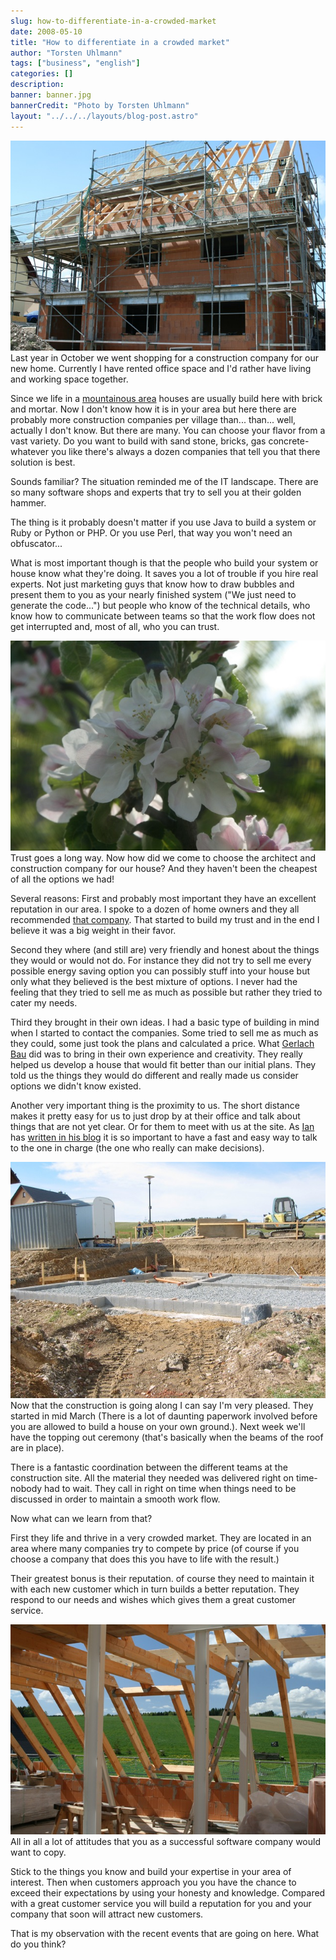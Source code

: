 ```yaml
---
slug: how-to-differentiate-in-a-crowded-market
date: 2008-05-10
title: "How to differentiate in a crowded market"
author: "Torsten Uhlmann"
tags: ["business", "english"]
categories: []
description:
banner: banner.jpg
bannerCredit: "Photo by Torsten Uhlmann"
layout: "../../../layouts/blog-post.astro"
---
```


[![IMG\_2444](./img-2444.jpg)](./img-2444.jpg) Last year in October we went shopping for a construction company for our new home. Currently I have rented office space and I'd rather have living and working space together.

Since we life in a [mountainous area](http://maps.google.de/maps?f=q&hl=de&geocode=&q=tannenstr,+09380+thalheim&sll=51.623025,12.27574&sspn=0.010577,0.015621&ie=UTF8&t=h&z=16) houses are usually build here with brick and mortar. Now I don't know how it is in your area but here there are probably more construction companies per village than... than... well, actually I don't know. But there are many. You can choose your flavor from a vast variety. Do you want to build with sand stone, bricks, gas concrete- whatever you like there's always a dozen companies that tell you that there solution is best.

Sounds familiar? The situation reminded me of the IT landscape. There are so many software shops and experts that try to sell you at their golden hammer.

The thing is it probably doesn't matter if you use Java to build a system or Ruby or Python or PHP. Or you use Perl, that way you won't need an obfuscator...

What is most important though is that the people who build your system or house know what they're doing. It saves you a lot of trouble if you hire real experts. Not just marketing guys that know how to draw bubbles and present them to you as your nearly finished system ("We just need to generate the code...") but people who know of the technical details, who know how to communicate between teams so that the work flow does not get interrupted and, most of all, who you can trust.

[![IMG\_2455](./img-2455.jpg)](./img-2455.jpg)Trust goes a long way. Now how did we come to choose the architect and construction company for our house? And they haven't been the cheapest of all the options we had!

Several reasons: First and probably most important they have an excellent reputation in our area. I spoke to a dozen of home owners and they all recommended [that company](http://www.gerlachbau.de/). That started to build my trust and in the end I believe it was a big weight in their favor.

Second they where (and still are) very friendly and honest about the things they would or would not do. For instance they did not try to sell me every possible energy saving option you can possibly stuff into your house but only what they believed is the best mixture of options. I never had the feeling that they tried to sell me as much as possible but rather they tried to cater my needs.

Third they brought in their own ideas. I had a basic type of building in mind when I started to contact the companies. Some tried to sell me as much as they could, some just took the plans and calculated a price. What [Gerlach Bau](http://www.gerlachbau.de/) did was to bring in their own experience and creativity. They really helped us develop a house that would fit better than our initial plans. They told us the things they would do different and really made us consider options we didn't know existed.

Another very important thing is the proximity to us. The short distance makes it pretty easy for us to just drop by at their office and talk about things that are not yet clear. Or for them to meet with us at the site. As [Ian](http://www.userscape.com/products/helpspot/) has [written in his blog](http://www.userscape.com/blog/index.php/site/comments/talking_to_the_owner/) it is so important to have a fast and easy way to talk to the one in charge (the one who really can make decisions).

[![IMG\_1860-2](./img-1860-2.jpg)](./img-1860-2.jpg) Now that the construction is going along I can say I'm very pleased. They started in mid March (There is a lot of daunting paperwork involved before you are allowed to build a house on your own ground.). Next week we'll have the topping out ceremony (that's basically when the beams of the roof are in place).

There is a fantastic coordination between the different teams at the construction site. All the material they needed was delivered right on time- nobody had to wait. They call in right on time when things need to be discussed in order to maintain a smooth work flow.



Now what can we learn from that?

First they life and thrive in a very crowded market. They are located in an area where many companies try to compete by price (of course if you choose a company that does this you have to life with the result.)

Their greatest bonus is their reputation. of course they need to maintain it with each new customer which in turn builds a better reputation. They respond to our needs and wishes which gives them a great customer service.

[![IMG\_2447](./img-2447.jpg)](./img-2447.jpg) All in all a lot of attitudes that you as a successful software company would want to copy.

Stick to the things you know and build your expertise in your area of interest. Then when customers approach you you have the chance to exceed their expectations by using your honesty and knowledge. Compared with a great customer service you will build a reputation for you and your company that soon will attract new customers.

That is my observation with the recent events that are going on here. What do you think?
